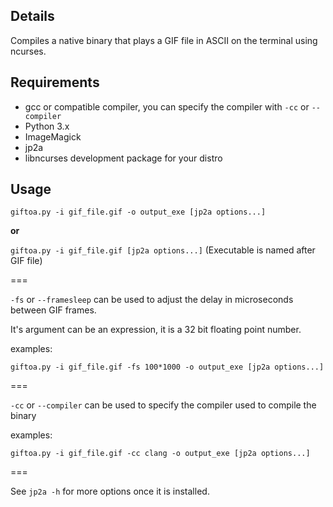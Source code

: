 ## Details

Compiles a native binary that plays a GIF file in ASCII on the terminal using ncurses.


## Requirements

* gcc or compatible compiler, you can specify the compiler with `-cc` or `--compiler`
* Python 3.x
* ImageMagick
* jp2a
* libncurses development package for your distro


## Usage

`giftoa.py -i gif_file.gif -o output_exe [jp2a options...]`

**or**

`giftoa.py -i gif_file.gif [jp2a options...]`  (Executable is named after GIF file)


===


`-fs` or `--framesleep` can be used to adjust the delay in microseconds between GIF frames.

It's argument can be an expression, it is a 32 bit floating point number.

examples:

`giftoa.py -i gif_file.gif -fs 100*1000 -o output_exe [jp2a options...]`


===


`-cc` or `--compiler` can be used to specify the compiler used to compile the binary

examples:

`giftoa.py -i gif_file.gif -cc clang -o output_exe [jp2a options...]`


===


See `jp2a -h` for more options once it is installed.
